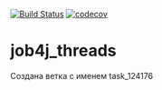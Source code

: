 [![Build Status](https://app.travis-ci.com/Azamat-Sult/job4j_threads.svg?branch=master)](https://app.travis-ci.com/Azamat-Sult/job4j_threads)
[![codecov](https://codecov.io/gh/Azamat-Sult/job4j_threads/branch/master/graph/badge.svg?token=9G700OH1JV)](https://codecov.io/gh/Azamat-Sult/job4j_threads)

# job4j_threads

Создана ветка с именем task_124176